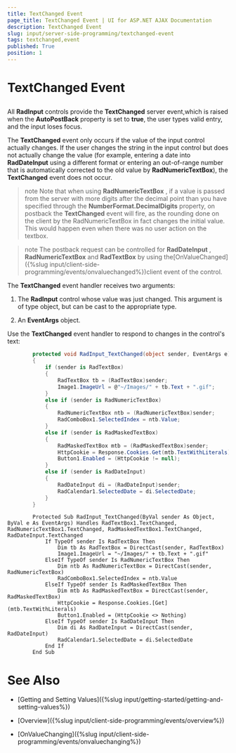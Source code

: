 ```yaml
---
title: TextChanged Event
page_title: TextChanged Event | UI for ASP.NET AJAX Documentation
description: TextChanged Event
slug: input/server-side-programming/textchanged-event
tags: textchanged,event
published: True
position: 1
---
```


# TextChanged Event



## 

All __RadInput__ controls provide the __TextChanged__ server event,which is raised when the __AutoPostBack__ property is set to __true__, the user types valid entry, and the input loses focus.

The __TextChanged__ event only occurs if the value of the input control actually changes. If the user changes the string in the input control but does not actually change the value (for example, entering a date into __RadDateInput__ using a different format or entering an out-of-range number that is automatically corrected to the old value by __RadNumericTextBox__), the __TextChanged__ event does not occur.

>note Note that when using __RadNumericTextBox__ , if a value is passed from the server with more digits after the decimal point than you have specified through the __NumberFormat.DecimalDigits__ property, on postback the __TextChanged__ event will fire, as the rounding done on the client by the RadNumericTextBox in fact changes the initial value. This would happen even when there was no user action on the textbox.
>


>note The postback request can be controlled for __RadDateInput__ , __RadNumericTextBox__ and __RadTextBox__ by using the[OnValueChanged]({%slug input/client-side-programming/events/onvaluechanged%})client event of the control.
>


The __TextChanged__ event handler receives two arguments:

1. The __RadInput__ control whose value was just changed. This argument is of type object, but can be cast to the appropriate type.

1. An __EventArgs__ object.

Use the __TextChanged__ event handler to respond to changes in the control's text:



````C#
	    protected void RadInput_TextChanged(object sender, EventArgs e)
	    {
	        if (sender is RadTextBox)
	        {
	            RadTextBox tb = (RadTextBox)sender;
	            Image1.ImageUrl = @"~/Images/" + tb.Text + ".gif";
	        }
	        else if (sender is RadNumericTextBox)
	        {
	            RadNumericTextBox ntb = (RadNumericTextBox)sender;
	            RadComboBox1.SelectedIndex = ntb.Value;
	        }
	        else if (sender is RadMaskedTextBox)
	        {
	            RadMaskedTextBox mtb = (RadMaskedTextBox)sender;
	            HttpCookie = Response.Cookies.Get(mtb.TextWithLiterals);
	            Button1.Enabled = (HttpCookie != null);
	        }
	        else if (sender is RadDateInput)
	        {
	            RadDateInput di = (RadDateInput)sender;
	            RadCalendar1.SelectedDate = di.SelectedDate;
	        }
	    }
````
````VB.NET
	    Protected Sub RadInput_TextChanged(ByVal sender As Object, ByVal e As EventArgs) Handles RadTextBox1.TextChanged, RadNumericTextBox1.TextChanged, RadMaskedTextBox1.TextChanged, RadDateInput.TextChanged
	        If TypeOf sender Is RadTextBox Then
	            Dim tb As RadTextBox = DirectCast(sender, RadTextBox)
	            Image1.ImageUrl = "~/Images/" + tb.Text + ".gif"
	        ElseIf TypeOf sender Is RadNumericTextBox Then
	            Dim ntb As RadNumericTextBox = DirectCast(sender, RadNumericTextBox)
	            RadComboBox1.SelectedIndex = ntb.Value
	        ElseIf TypeOf sender Is RadMaskedTextBox Then
	            Dim mtb As RadMaskedTextBox = DirectCast(sender, RadMaskedTextBox)
	            HttpCookie = Response.Cookies.[Get](mtb.TextWithLiterals)
	            Button1.Enabled = (HttpCookie <> Nothing)
	        ElseIf TypeOf sender Is RadDateInput Then
	            Dim di As RadDateInput = DirectCast(sender, RadDateInput)
	            RadCalendar1.SelectedDate = di.SelectedDate
	        End If
	    End Sub
````


# See Also

 * [Getting and Setting Values]({%slug input/getting-started/getting-and-setting-values%})

 * [Overview]({%slug input/client-side-programming/events/overview%})

 * [OnValueChanging]({%slug input/client-side-programming/events/onvaluechanging%})
